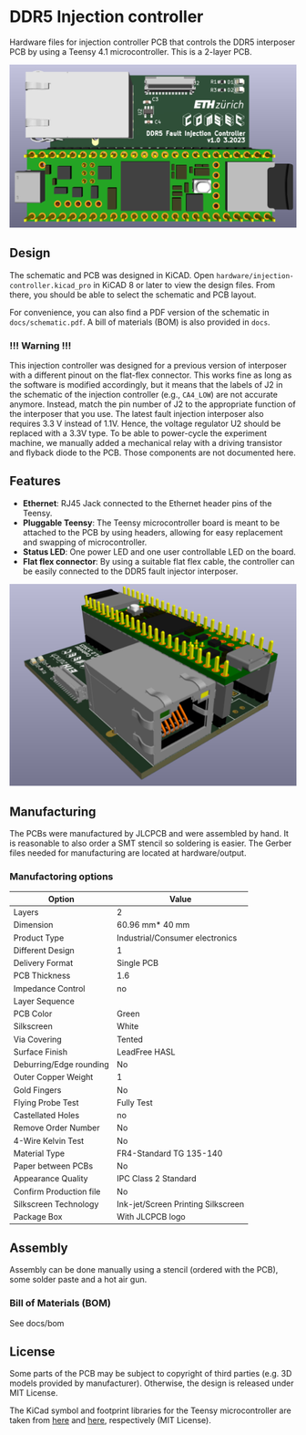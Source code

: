 # DDR5 Injection controller
Hardware files for injection controller PCB that controls the
DDR5 interposer PCB by using a Teensy 4.1 microcontroller. This is
a 2-layer PCB.

![3D Rendering of PCB](docs/pcb1.png)

## Design
The schematic and PCB was designed in KiCAD. Open `hardware/injection-controller.kicad_pro` in KiCAD 8 or later to view the design files.
From there, you should be able to select the schematic and PCB layout.

For convenience, you can also find a PDF version of the schematic in `docs/schematic.pdf`. A bill of materials (BOM) is also provided in `docs`.

### !!! Warning !!!
This injection controller was designed for a previous version
of interposer with a different pinout on the flat-flex connector.
This works fine as long as the software is modified accordingly,
but it means that the labels of J2 in the schematic of the injection
controller (e.g., `CA4_LOW`) are not accurate anymore.
Instead, match the pin number of J2 to the appropriate function
of the interposer that you use.
The latest fault injection interposer also requires 3.3 V instead
of 1.1V. Hence, the voltage regulator U2 should be replaced
with a 3.3V type.
To be able to power-cycle the experiment machine, we manually
added a mechanical relay with a driving transistor and flyback diode
to the PCB. Those components are not documented here.

## Features

  - **Ethernet**: RJ45 Jack connected to the Ethernet header pins of the Teensy.
 - **Pluggable Teensy**: The Teensy microcontroller board is meant to be
 attached to the PCB by using headers, allowing for easy replacement and
 swapping of microcontroller.
 - **Status LED**: One power LED and one user controllable LED on the board.
- **Flat flex connector**: By using a suitable flat flex cable, the controller
 can be easily connected to the DDR5 fault injector interposer.

![Side view of PCB](docs/pcb2.png)

## Manufacturing
The PCBs were manufactured by JLCPCB and were assembled by hand.
It is reasonable to also order a SMT stencil so soldering is easier.
The Gerber files needed for manufacturing are located at hardware/output.

### Manufactoring options
| Option  | Value   |
|---------|---------|
| Layers  |   2     |
| Dimension | 60.96 mm* 40 mm |
| Product Type | Industrial/Consumer electronics |
| Different Design | 1|
| Delivery Format | Single PCB|
| PCB Thickness | 1.6|
| Impedance Control | no|
| Layer Sequence ||
| PCB Color | Green|
| Silkscreen | White|
| Via Covering | Tented|
| Surface Finish | LeadFree HASL|
| Deburring/Edge rounding | No|
| Outer Copper Weight | 1|
| Gold Fingers | No|
| Flying Probe Test | Fully Test|
| Castellated Holes | no|
| Remove Order Number | No|
| 4-Wire Kelvin Test | No|
| Material Type | FR4-Standard TG 135-140|
| Paper between PCBs | No|
| Appearance Quality | IPC Class 2 Standard|
| Confirm Production file | No|
| Silkscreen Technology | Ink-jet/Screen Printing Silkscreen|
| Package Box | With JLCPCB logo |

## Assembly
Assembly can be done manually using a stencil (ordered with the PCB),
some solder paste and a hot air gun.
### Bill of Materials (BOM)
See docs/bom

## License
Some parts of the PCB may be subject to copyright of third parties 
(e.g. 3D models provided by manufacturer).
Otherwise, the design is released under MIT License.

The KiCad symbol and footprint libraries for the Teensy microcontroller 
are taken from [here](https://github.com/XenGi/teensy_library) 
and [here](https://github.com/XenGi/teensy.pretty), respectively (MIT License).
